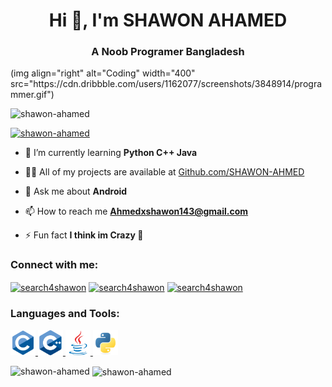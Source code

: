 <h1 align="center">Hi 👋, I'm SHAWON AHAMED</h1>
<h3 align="center">A Noob Programer Bangladesh</h3>
(img align="right" alt="Coding" width="400" src="https://cdn.dribbble.com/users/1162077/screenshots/3848914/programmer.gif")
<p align="left"> <img src="https://komarev.com/ghpvc/?username=shawon-ahamed&label=Profile%20views&color=0e75b6&style=flat" alt="shawon-ahamed" /> </p>

<p align="left"> <a href="https://github.com/ryo-ma/github-profile-trophy"><img src="https://github-profile-trophy.vercel.app/?username=shawon-ahamed" alt="shawon-ahamed" /></a> </p>

- 🌱 I’m currently learning **Python C++ Java**

- 👨‍💻 All of my projects are available at [Github.com/SHAWON-AHMED](Github.com/SHAWON-AHMED)

- 💬 Ask me about **Android**

- 📫 How to reach me **Ahmedxshawon143@gmail.com**

- ⚡ Fun fact **I think im Crazy 🤪**

<h3 align="left">Connect with me:</h3>
<p align="left">
<a href="https://twitter.com/search4shawon" target="blank"><img align="center" src="https://raw.githubusercontent.com/rahuldkjain/github-profile-readme-generator/master/src/images/icons/Social/twitter.svg" alt="search4shawon" height="30" width="40" /></a>
<a href="https://fb.com/search4shawon" target="blank"><img align="center" src="https://raw.githubusercontent.com/rahuldkjain/github-profile-readme-generator/master/src/images/icons/Social/facebook.svg" alt="search4shawon" height="30" width="40" /></a>
<a href="https://instagram.com/search4shawon" target="blank"><img align="center" src="https://raw.githubusercontent.com/rahuldkjain/github-profile-readme-generator/master/src/images/icons/Social/instagram.svg" alt="search4shawon" height="30" width="40" /></a>
</p>

<h3 align="left">Languages and Tools:</h3>
<p align="left"> <a href="https://www.cprogramming.com/" target="_blank" rel="noreferrer"> <img src="https://raw.githubusercontent.com/devicons/devicon/master/icons/c/c-original.svg" alt="c" width="40" height="40"/> </a> <a href="https://www.w3schools.com/cpp/" target="_blank" rel="noreferrer"> <img src="https://raw.githubusercontent.com/devicons/devicon/master/icons/cplusplus/cplusplus-original.svg" alt="cplusplus" width="40" height="40"/> </a> <a href="https://www.java.com" target="_blank" rel="noreferrer"> <img src="https://raw.githubusercontent.com/devicons/devicon/master/icons/java/java-original.svg" alt="java" width="40" height="40"/> </a> <a href="https://www.python.org" target="_blank" rel="noreferrer"> <img src="https://raw.githubusercontent.com/devicons/devicon/master/icons/python/python-original.svg" alt="python" width="40" height="40"/> </a> </p>

<p><img align="left" src="https://github-readme-stats.vercel.app/api/top-langs?username=shawon-ahamed&show_icons=true&locale=en&layout=compact" alt="shawon-ahamed" /></p>

<p>&nbsp;<img align="center" src="https://github-readme-stats.vercel.app/api?username=shawon-ahamed&show_icons=true&locale=en" alt="shawon-ahamed" /></p>
